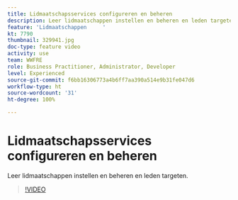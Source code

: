```yaml
---
title: Lidmaatschapsservices configureren en beheren
description: Leer lidmaatschappen instellen en beheren en leden targeten.
feature: 'Lidmaatschappen     '
kt: 7790
thumbnail: 329941.jpg
doc-type: feature video
activity: use
team: WWFRE
role: Business Practitioner, Administrator, Developer
level: Experienced
source-git-commit: f6bb16306773a4b6ff7aa390a514e9b31fe047d6
workflow-type: ht
source-wordcount: '31'
ht-degree: 100%

---
```



# Lidmaatschapsservices configureren en beheren

Leer lidmaatschappen instellen en beheren en leden targeten.

>[!VIDEO](https://video.tv.adobe.com/v/329941?quality=12)
